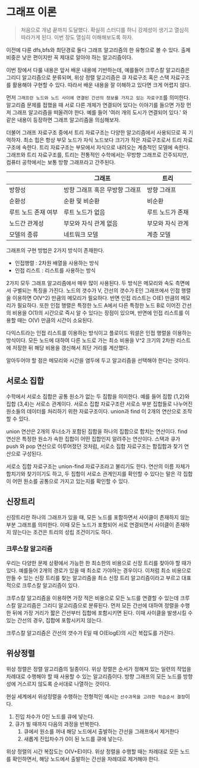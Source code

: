 # 그래프 이론

> 처음으로 개념 끝까지 도달했다. 확실히 스터디를 하니 강제성이 생기고 열심히 따라가게 된다. 이번 장도 열심히 이해해보도록 하자.

이전에 다룬 dfs,bfs와 최단경로 둘다 그래프 알고리즘의 한 유형으로 볼 수 있다. 출제 비중은 낮은 편이지만 꼭 제대로 알아야 하는 알고리즘이다.

이번 장에서 다룰 내용은 앞서 배운 내용에 기반하는데, 예를들어 크루스칼 알고리즘은 그리디 알고리즘으로 분류되며, 위상 정렬 알고리즘은 큐 자료구조 혹은 스택 자료구조를 활용해야 구현할 수 있다. 따라서 배운 내용을 잘 이해하고 있다면 크게 어렵지 않다.

먼저 `그래프란 노드와 노드 사이에 연결된 간선의 정보를 가지고 있는 자료구조`를 의미한다. 알고리즘 문제를 접했을 때 서로 다른 개체가 연결되어 있다는 이야기를 들으면 가장 먼저 그래프 알고리즘을 떠올려야 한다. 예를 들어 '여러 개의 도시가 연결되어 있다.' 와 같은 내용이 등장하면 그래프 알고리즘을 의심해보자.

더불어 그래프 자료구조 중에서 트리 자료구조는 다양한 알고리즘에서 사용되므로 꼭 기억하자. 최소 힙은 항상 부모 노드가 자식 노드보다 크기가 작은 자료구조로서 트리 자료구조에 속한다. 트리 자료구조는 부모에서 자식으로 내려오는 계층적인 모델에 속한다. 그래프와 트리 자료구조를, 트리는 전통적인 수학에서는 무방향 그래프로 간주되지만, 컴퓨터 공학에서는 보통 방향 그래프라고 간주된다.

|                     | 그래프                         | 트리             |
| ------------------- | ------------------------------ | ---------------- |
| 방향성              | 방향 그래프 혹은 무방향 그래프 | 방향 그래프      |
| 순환성              | 순환 및 비순환                 | 비순환           |
| 루트 노드 존재 여부 | 루트 노드가 없음               | 루트 노드가 존재 |
| 노드간 관계성       | 부모와 자식 관계 없음          | 부모와 자식 관계 |
| 모델의 종류         | 네트워크 모델                  | 계층 모델        |

그래프의 구현 방법은 2가지 방식이 존재한다.

- 인접행렬 : 2차원 배열을 사용하는 방식
- 인접 리스트 : 리스트를 사용하는 방식

2가지 모두 그래프 알고리즘에서 매우 많이 사용된다. 두 방식은 메모리와 속도 측면에서 구별되는 특징을 가진다. 노드의 갯수가 V, 간선의 갯수가 E인 그래프에서 인접 행렬을 이용하면 O(V^2) 만큼의 메모리가 필요하다. 반면 인접 리스트는 O(E) 만큼의 메모리가 필요하다. 또한 인접 행렬은 특정한 노드 A에서 다른 특정한 노드 B로 이어진 간선의 비용을 O(1)의 시간으로 즉시 알 수 있다는 장점이 있으며, 반면에 인접 리스트를 이용할 때는 O(V) 만큼의 시간이 소요된다.

다익스트라는 인접 리스트를 이용하는 방식이고 플로이드 워셜은 인접 행렬을 이용하는 방식이다. 모든 노드에 대하여 다른 노드로 가는 최소 비용을 V^2 크기의 2차원 리스트에 저장한 뒤 해당 비용을 갱신해서 최단 거리를 계산했다.

알아두어야 할 점은 메모리와 시간을 염두에 두고 알고리즘을 선택해야 한다는 것이다.

## 서로소 집합

수학에서 서로소 집합은 공통 원소가 없는 두 집합을 의미한다. 예를 들어 집합 {1,2}와 집합 {3,4}는 서로소 관계이다. 서로소 집합 자료구조란 서로소 부분 집합들로 나누어진 원소들의 데이터를 처리하기 위한 자료구조이다. union과 find 이 2개의 연산으로 조작할 수 있다.

union 연산은 2개의 우너소가 포함된 집합을 하나의 집합으로 합치는 연산이다. find 연산은 특정한 원소가 속한 집합이 어떤 집합인지 알려주는 연산이다. 스택과 큐가 push 와 pop 연산으로 이루어졌던 것처럼, 서로소 집합 자료구조는 합집합과 찾기 연산으로 구성된다.

서로소 집합 자료구조는 union-find 자료구조라고 불리기도 한다. 연산의 이름 자체가 합치기와 찾기이기도 하고, 두 집합이 서로소 관계인지를 확인할 수 있다는 말은 각 집합이 어떤 원소를 공통으로 가지고 있는지를 확인할 수 있다.

## 신장트리

신장트리란 하나의 그래프가 있을 때, 모든 노드를 포함하면서 사이클이 존재하지 않는 부분 그래프를 의미한다. 이때 모든 노드가 포함되어 서로 연결되면서 사이클이 존재하지 않는다는 조건은 트리의 성립 조건이기도 하다.

### 크루스칼 알고리즘

우리는 다양한 문제 상황에서 가능한 한 최소한의 비용으로 신장 트리를 찾아야 할 때가 있다. 예를들어 2개의 경로가 있을 때 최소로 가야하는 경우이다. 이처럼 최소 비용으로 만들 수 있는 신장 트리를 찾는 알고리즘을 최소 신장 트리 알고리즘이라고 부르고 대표적으로 크루스칼 알고리즘이 있다.

크루스칼 알고리즘을 이용하면 가장 적은 비용으로 모든 노드를 연결할 수 있는데 크루스칼 알고리즘은 그리디 알고리즘으로 분류된다. 먼저 모든 간선에 대하여 정렬을 수행한 뒤에 가장 거리가 짧은 간선부터 집합에 포함시키면 된다. 이때 사이클을 발생시킬 수 있는 간선의 경우, 집합에 포함시키지 않는다.

크루스칼 알고리즘은 간선의 갯수가 E일 때 O(ElogE)의 시간 복잡도를 가진다.

## 위상정렬

위상 정렬은 정렬 알고리즘의 일종이다. 위상 정렬은 순서가 정해져 있는 일련의 작업을 차례대로 수행해야 할 때 사용할 수 있는 알고리즘이다. 방향 그래프의 모든 노드를 방향성에 거스르지 않도록 순서대로 나열하는 것이다.

현실 세계에서 위상정렬을 수행하는 전형적인 예시는 `선수과목을 고려한 학습순서 결정`이다.

1. 진입 차수가 0인 노드를 큐에 넣는다.
2. 큐가 빌 때까지 다음의 과정을 반복한다.
   1. 큐에서 원소를 꺼내 해당 노드에서 출발하는 간선을 그래프에서 제거한다
   2. 새롭게 진입차수가 0이 된 노드를 큐에 넣는다.

위상 정렬의 시간 복잡도는 O(V+E)이다. 위상 정렬을 수행할 때는 차례대로 모든 노드를 확인하면서, 해당 노드에서 출발하는 간선을 차례대로 제거해야 한다.